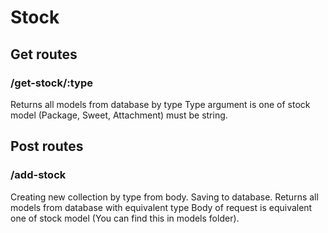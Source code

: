 # Stock
## Get routes
### /get-stock/:type
Returns all models from database by type
Type argument is one of stock model (Package, Sweet, Attachment) must be string.

## Post routes
### /add-stock
Creating new collection by type from body. 
Saving to database. 
Returns all models from database with equivalent type
Body of request is equivalent one of stock model (You can find this in models folder).